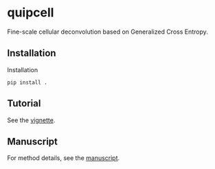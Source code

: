 # quipcell

Fine-scale cellular deconvolution based on Generalized Cross Entropy.

## Installation

Installation

```
pip install .
```

## Tutorial

See the [vignette](vignette/vignette.ipynb).

## Manuscript

For method details, see the
[manuscript](***REMOVED***).
